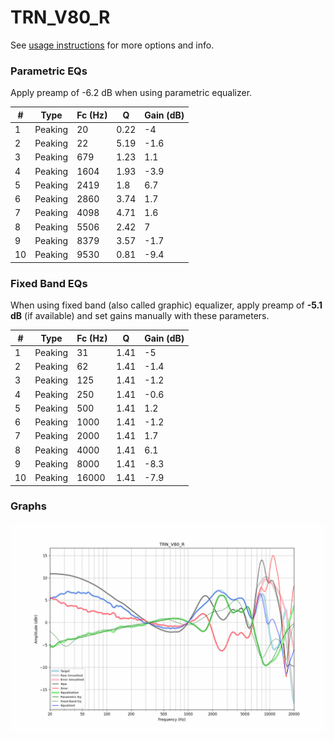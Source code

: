 # TRN_V80_R
See [usage instructions](https://github.com/jaakkopasanen/AutoEq#usage) for more options and info.

### Parametric EQs
Apply preamp of -6.2 dB when using parametric equalizer.

|   # | Type    |   Fc (Hz) |    Q |   Gain (dB) |
|-----|---------|-----------|------|-------------|
|   1 | Peaking |        20 | 0.22 |        -4   |
|   2 | Peaking |        22 | 5.19 |        -1.6 |
|   3 | Peaking |       679 | 1.23 |         1.1 |
|   4 | Peaking |      1604 | 1.93 |        -3.9 |
|   5 | Peaking |      2419 | 1.8  |         6.7 |
|   6 | Peaking |      2860 | 3.74 |         1.7 |
|   7 | Peaking |      4098 | 4.71 |         1.6 |
|   8 | Peaking |      5506 | 2.42 |         7   |
|   9 | Peaking |      8379 | 3.57 |        -1.7 |
|  10 | Peaking |      9530 | 0.81 |        -9.4 |

### Fixed Band EQs
When using fixed band (also called graphic) equalizer, apply preamp of **-5.1 dB** (if available) and set gains manually with these parameters.

|   # | Type    |   Fc (Hz) |    Q |   Gain (dB) |
|-----|---------|-----------|------|-------------|
|   1 | Peaking |        31 | 1.41 |        -5   |
|   2 | Peaking |        62 | 1.41 |        -1.4 |
|   3 | Peaking |       125 | 1.41 |        -1.2 |
|   4 | Peaking |       250 | 1.41 |        -0.6 |
|   5 | Peaking |       500 | 1.41 |         1.2 |
|   6 | Peaking |      1000 | 1.41 |        -1.2 |
|   7 | Peaking |      2000 | 1.41 |         1.7 |
|   8 | Peaking |      4000 | 1.41 |         6.1 |
|   9 | Peaking |      8000 | 1.41 |        -8.3 |
|  10 | Peaking |     16000 | 1.41 |        -7.9 |

### Graphs
![](./TRN_V80_R.png)
